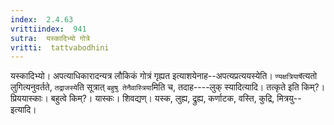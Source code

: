 ```yaml
---
index:  2.4.63
vrittiindex:  941
sutra:  यस्कादिभ्यो गोत्रे
vritti:  tattvabodhini 
---
```


यस्कादिभ्यो। अपत्याधिकारादन्यत्र लौकिकं गोत्रं गृह्यत इत्याशयेनाह--अपत्यप्रत्ययस्येति। `ण्यक्षत्रियार्षे`त्यतो लुगित्यनुवर्तते, `तद्राजस्ये`ति सूत्रात् `बहुषु तेनैवास्त्रिया`मिति च, तदाह----लुक् स्यादित्यादि। तत्कृते इति किम्?। प्रिययास्काः। बहुत्वे किम्?। यास्कः। शिवद्यण्। यस्क, लुह्य, द्रुह्य, कर्णाटक, वस्ति, कुद्रि, मित्रयु--इत्यादि।

